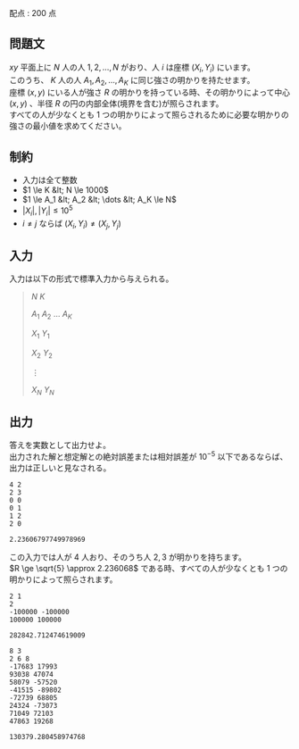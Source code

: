 配点 : $200$ 点

## 問題文

$xy$ 平面上に $N$ 人の人 $1,2,\dots,N$ がおり、人 $i$ は座標 $(X_i,Y_i)$ にいます。<br>
このうち、 $K$ 人の人 $A_1,A_2,\dots,A_K$ に同じ強さの明かりを持たせます。<br>
座標 $(x,y)$ にいる人が強さ $R$ の明かりを持っている時、その明かりによって中心 $(x,y)$ 、半径 $R$ の円の内部全体(境界を含む)が照らされます。<br>
すべての人が少なくとも $1$ つの明かりによって照らされるために必要な明かりの強さの最小値を求めてください。

## 制約

- 入力は全て整数
- $1 \le K &lt; N \le 1000$
- $1 \le A_1 &lt; A_2 &lt; \dots &lt; A_K \le N$
- $|X_i|,|Y_i| \le 10^5$
- $i \neq j$ ならば $(X_i,Y_i) \neq (X_j,Y_j)$

## 入力

入力は以下の形式で標準入力から与えられる。

> $N$ $K$
> 
> $A_1$ $A_2$ $\dots$ $A_K$
> 
> $X_1$ $Y_1$
> 
> $X_2$ $Y_2$
> 
> $\vdots$
> 
> $X_N$ $Y_N$

## 出力

答えを実数として出力せよ。<br>
出力された解と想定解との絶対誤差または相対誤差が $10^{-5}$ 以下であるならば、出力は正しいと見なされる。

```input1
4 2
2 3
0 0
0 1
1 2
2 0
```

```output1
2.23606797749978969
```

この入力では人が $4$ 人おり、そのうち人 $2,3$ が明かりを持ちます。<br>
$R \ge \sqrt{5} \approx 2.236068$ である時、すべての人が少なくとも $1$ つの明かりによって照らされます。

```input2
2 1
2
-100000 -100000
100000 100000
```

```output2
282842.712474619009
```

```input3
8 3
2 6 8
-17683 17993
93038 47074
58079 -57520
-41515 -89802
-72739 68805
24324 -73073
71049 72103
47863 19268
```

```output3
130379.280458974768
```